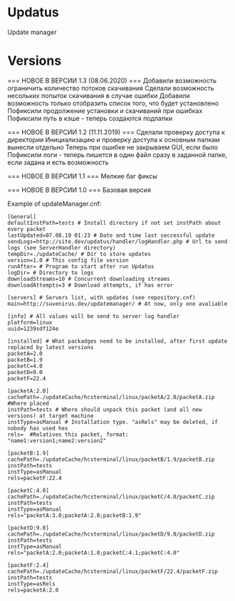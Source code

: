 # Updatus
Update manager

# Versions

=== НОВОЕ В ВЕРСИИ 1.3 (08.06.2020) ===
        Добавили возможность ограничить количество потоков скачивания
        Сделали возможность несольких попыток скачивания в случае ошибки
        Добавили возможность только отобразить список того, что будет установлено
        Пофиксили продолжение установки и скачиваний при ошибках
        Пофиксили путь в кэше - теперь создаются подпапки

=== НОВОЕ В ВЕРСИИ 1.2 (11.11.2019) ===
        Сделали проверку доступа к директории
         Инициализацию и проверку доступа к основным папкам вынесли отдельно
         Теперь при ошибке не закрываем GUI, если было
         Пофиксили логи - теперь пишется в один файл сразу в заданной папке, если задана и есть возможность

=== НОВОЕ В ВЕРСИИ 1.1 ===
        Мелкие баг фиксы

=== НОВОЕ В ВЕРСИИ 1.0 ===
        Базовая версия



Example of updateManager.cnf:
```
[General]
defaultInstPath=tests # Install directory if not set instPath about every packet
lastUpdated=07.08.19 01:23 # Date and time last seccessful update
sendLogs=http://site.dev/updatus/handler/logHandler.php # Url to send logs (see ServerHandler directory)
tempDir=./updateCache/ # Dir to store updates
version=1.0 # This config file version
runAfter= # Program to start after run Updatus
logDir= # Directory to logs
downloadStreams=10 # Сoncurrent downloading streams
downloadAttempts=3 # Download attempts, if has error

[servers] # Servers list, with updates (see repository.cnf)
main=http://suvenirus.dev/updatemanager/ # At now, only one avaliable

[info] # All values will be send to server log handler
platform=linux
uuid=1239sdf124e

[installed] # What packadges need to be installed, after first update replaced by latest versions
packetA=2.0
packetB=1.9
packetC=4.0
packetD=9.0
packetF=22.4

[packetA:2.0]
cachePath=./updateCache/hcsterminal/linux/packetA/2.0/packetA.zip #Where placed
instPath=tests # Where should unpack this packet (and all new versions) at target machine
instType=asManual # Installation type. "asRels" may be deleted, if nobody has used hes
rels=  #Relatives this packet, format:  "name1:version1;name2:version2"

[packetB:1.9]
cachePath=./updateCache/hcsterminal/linux/packetB/1.9/packetB.zip
instPath=tests
instType=asManual
rels=packetF:22.4

[packetC:4.0]
cachePath=./updateCache/hcsterminal/linux/packetC/4.0/packetC.zip
instPath=tests
instType=asManual
rels="packetA:3.0;packetA:2.0;packetB:1.9"

[packetD:9.0]
cachePath=./updateCache/hcsterminal/linux/packetD/9.0/packetD.zip
instPath=tests
instType=asManual
rels="packetA:2.0;packetA:1.0;packetC:4.1;packetC:4.0"

[packetF:2.4]
cachePath=./updateCache/hcsterminal/linux/packetF/22.4/packetF.zip
instPath=tests
instType=asRels
rels=packetA:2.0
```

